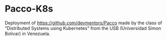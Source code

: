 # Pacco-K8s
Deployment of https://github.com/devmentors/Pacco made by the class of "Distributed Systems using Kubernetes" from the USB (Universidad Simon Bolivar) in Venezuela. 
